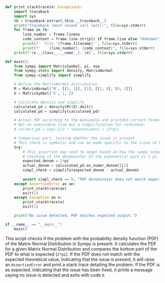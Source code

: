 ```python
def print_stacktrace(e: Exception):
    import traceback
    import sys
    tb = traceback.extract_tb(e.__traceback__)
    print("Traceback (most recent call last):", file=sys.stderr)
    for frame in tb:
        line_number = frame.lineno
        code_context = frame.line.strip() if frame.line else "Unknown"
        print(f'  File "{frame.filename}"', file=sys.stderr)
        print(f"    {line_number}: {code_context}", file=sys.stderr)
    print(f"{e.__class__.__name__}: {e}", file=sys.stderr)

def main():
    from sympy import MatrixSymbol, pi, exp
    from sympy.stats import density, MatrixNormal
    from sympy.simplify import simplify

    # Define the MatrixNormal distribution
    M = MatrixNormal('M', [[1, 2]], [1], [[1, 0], [0, 1]])
    X = MatrixSymbol('X', 1, 2)

    # Calculate density and simplify
    calculated_pd = density(M)(X).doit()
    calculated_pd = simplify(calculated_pd)

    # Actual PDF according to the Wikipedia and provided correct format
    # Not an executable line but a simplification for reference:
    # correct_pd = exp(-1/2 * <expression>) / (2*pi)

    # Comparison part, testing whether the issue is present
    # This check is symbolic and can be made specific to the issue at hand
    try:
        # This assertion may need to adapt based on how the sympy output simplifies
        # Checking if the denominator of the exponential part is 2 pi, which is the issue
        expected_denom = 2*pi
        actual_denom = calculated_pd.as_numer_denom()[1]
        simpl_check = simplify(expected_denom - actual_denom)
        
        assert simpl_check == 0, "PDF denominator does not match expected. Issue present."
    except AssertionError as ae:
        print_stacktrace(ae)
        exit(1)
    except Exception as e:
        print_stacktrace(e)
        exit(1)

    print("No issue detected, PDF matches expected output.")

if __name__ == "__main__":
    main()
```

This script checks if the problem with the probability density function (PDF) of the Matrix Normal Distribution in Sympy is present. It calculates the PDF for a given Matrix Normal Distribution and compares the bottom part of the PDF to what is expected (`2*pi`). If the PDF does not match with the expected theoretical value, indicating that the issue is present, it will raise an `AssertionError` and print a stack trace detailing the problem. If the PDF is as expected, indicating that the issue has been fixed, it prints a message saying no issue is detected and exits with code `0`.